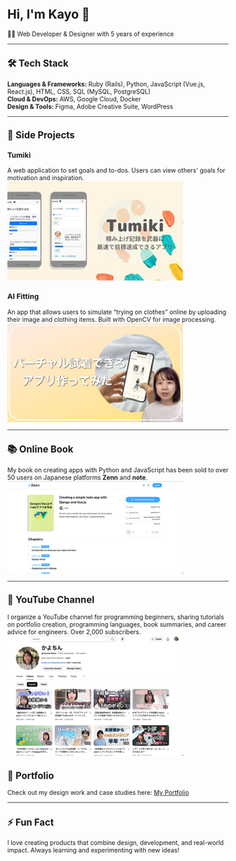 # Hi, I'm Kayo 👋  
🧑‍💻 Web Developer & Designer with 5 years of experience  

---

## 🛠 Tech Stack
**Languages & Frameworks:** Ruby (Rails), Python, JavaScript (Vue.js, React.js), HTML, CSS, SQL (MySQL, PostgreSQL)  
**Cloud & DevOps:** AWS, Google Cloud, Docker  
**Design & Tools:** Figma, Adobe Creative Suite, WordPress  

---

## 🌱 Side Projects

### **Tumiki**  
A web application to set goals and to-dos. Users can view others' goals for motivation and inspiration.  
<img src="./images/tumiki.png" alt="Tumiki Screenshot" width="400"/>

### **AI Fitting**  
An app that allows users to simulate “trying on clothes” online by uploading their image and clothing items. Built with OpenCV for image processing.  
<img src="./images/ai_fitting.png" alt="AI Fitting Screenshot" width="400"/>

---

## 📚 Online Book
My book on creating apps with Python and JavaScript has been sold to over 50 users on Japanese platforms **Zenn** and **note**.  
<img src="./images/book.png" alt="Book Screenshot" width="400"/>

---

## 🎥 YouTube Channel
I organize a YouTube channel for programming beginners, sharing tutorials on portfolio creation, programming languages, book summaries, and career advice for engineers. Over 2,000 subscribers.  
<img src="./images/youtube.png" alt="YouTube Screenshot" width="400"/>

## 🎨 Portfolio
Check out my design work and case studies here: [My Portfolio](https://kayofujii.studio.site)

---

## ⚡ Fun Fact
I love creating products that combine design, development, and real-world impact. Always learning and experimenting with new ideas!
